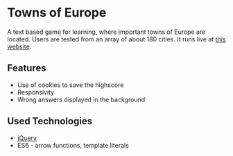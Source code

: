 # Towns of Europe
A text based game for learning, where important towns of Europe are located. Users are tested from an array of about 180 cities. It runs live at [this website](http://towns.titanus.cz/).

## Features
- Use of cookies to save the highscore
- Responsivity
- Wrong answers displayed in the background

## Used Technologies
- [jQuery](https://jquery.com/)
- ES6 - arrow functions, template literals
